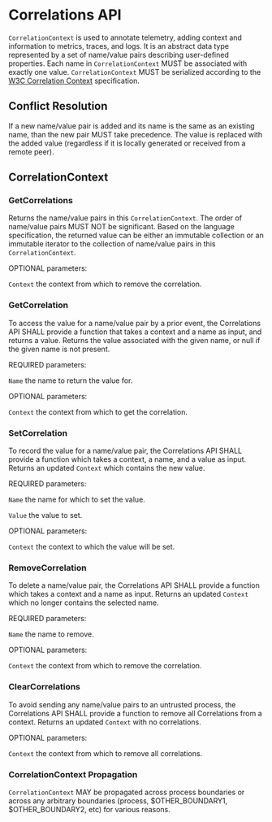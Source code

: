 # Correlations API

`CorrelationContext` is used to annotate telemetry, adding context and information to metrics, traces, and logs.
It is an abstract data type represented by a set of name/value pairs describing user-defined properties.
Each name in `CorrelationContext` MUST be associated with exactly one value.
`CorrelationContext` MUST be serialized according to the [W3C Correlation Context](https://w3c.github.io/correlation-context/) specification.

## Conflict Resolution

If a new name/value pair is added and its name is the same as an existing name, than the new pair MUST take precedence. The value
is replaced with the added value (regardless if it is locally generated or received from a remote peer).

## CorrelationContext

### GetCorrelations

Returns the name/value pairs in this `CorrelationContext`. The order of name/value pairs MUST NOT be
significant. Based on the language specification, the returned value can be
either an immutable collection or an immutable iterator to the collection of
name/value pairs in this `CorrelationContext`.

OPTIONAL parameters:

`Context` the context from which to remove the correlation.

### GetCorrelation

To access the value for a name/value pair by a prior event, the Correlations API
SHALL provide a function that takes a context and a name as input, and returns a
value. Returns the value associated with the given name, or null
if the given name is not present.

REQUIRED parameters:

`Name` the name to return the value for.

OPTIONAL parameters:

`Context` the context from which to get the correlation.

### SetCorrelation

To record the value for a name/value pair, the Correlations API SHALL provide a function which
takes a context, a name, and a value as input. Returns an updated `Context` which
contains the new value.

REQUIRED parameters:

`Name` the name for which to set the value.

`Value` the value to set.

OPTIONAL parameters:

`Context` the context to which the value will be set.

### RemoveCorrelation

To delete a name/value pair, the Correlations API SHALL provide a function which takes a context
and a name as input. Returns an updated `Context` which no longer contains the selected name.

REQUIRED parameters:

`Name` the name to remove.

OPTIONAL parameters:

`Context` the context from which to remove the correlation.

### ClearCorrelations

To avoid sending any name/value pairs to an untrusted process, the Correlations API SHALL provide
a function to remove all Correlations from a context. Returns an updated `Context`
with no correlations.

OPTIONAL parameters:

`Context` the context from which to remove all correlations.

### CorrelationContext Propagation

`CorrelationContext` MAY be propagated across process boundaries or across any arbitrary boundaries
(process, $OTHER_BOUNDARY1, $OTHER_BOUNDARY2, etc) for various reasons.
